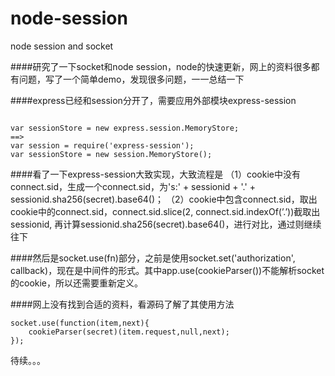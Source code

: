 # node-session
node session and socket


####研究了一下socket和node session，node的快速更新，网上的资料很多都有问题，写了一个简单demo，发现很多问题，一一总结一下

####express已经和session分开了，需要应用外部模块express-session

```

var sessionStore = new express.session.MemoryStore;
==>
var session = require('express-session');
var sessionStore = new session.MemoryStore();

```
####看了一下express-session大致实现，大致流程是
	（1）cookie中没有connect.sid，生成一个connect.sid，为's:' + sessionid + '.' + sessionid.sha256(secret).base64()；
	（2）cookie中包含connect.sid，取出cookie中的connect.sid，connect.sid.slice(2, connect.sid.indexOf(’.’))截取出sessionid,
再计算sessionid.sha256(secret).base64()，进行对比，通过则继续往下


####然后是socket.use(fn)部分，之前是使用socket.set('authorization', callback)，现在是中间件的形式。其中app.use(cookieParser())不能解析socket
	的cookie，所以还需要重新定义。

####网上没有找到合适的资料，看源码了解了其使用方法

```
socket.use(function(item,next){
	cookieParser(secret)(item.request,null,next);
});

```
待续。。。




